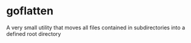 # goflatten
A very small utility that moves all files contained in subdirectories into a defined root directory
